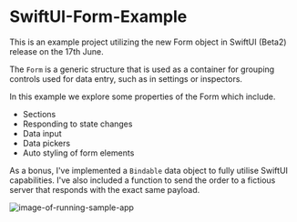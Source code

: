 # SwiftUI-Form-Example

This is an example project utilizing the new Form object in SwiftUI (Beta2) release on the 17th June.

The `Form` is a generic structure that is used as a container for grouping controls used for data entry, such as in settings or inspectors.

In this example we explore some properties of the Form which include.
- Sections
- Responding to state changes
- Data input
- Data pickers
- Auto styling of form elements

As a bonus, I've implemented a `Bindable` data object to fully utilise SwiftUI capabilities.
I've also included a function to send the order to a fictious server that responds with the exact same payload.

![image-of-running-sample-app]()
